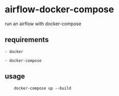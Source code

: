 # airflow-docker-compose

run an airflow with docker-compose 

## requirements 

    - docker 
    
    - docker-compose 

## usage 

        docker-compose up --build 